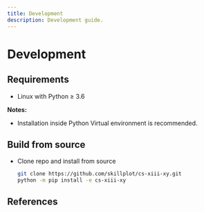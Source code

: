 ```yaml
---
title: Development
description: Development guide.
---
```



# Development


## Requirements

* Linux with Python ≥ 3.6

**Notes:**

* Installation inside Python Virtual environment is recommended.


## Build from source

* Clone repo and install from source
    ```bash
    git clone https://github.com/skillplot/cs-xiii-xy.git
    python -m pip install -e cs-xiii-xy
    ```

## References

